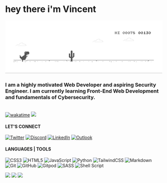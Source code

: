 # hey there i'm Vincent

![chrome](dinoChrome.gif)

### I am a highly motivated Web Developer and aspiring Security Engineer. I am currently learning Front-End Web Development and fundamentals of Cybersecurity. <br><br>
[![wakatime](https://wakatime.com/badge/user/018b3273-6dfa-4b1e-b0de-240ecca9b5fa.svg)](https://wakatime.com/@018b3273-6dfa-4b1e-b0de-240ecca9b5fa)
![](https://komarev.com/ghpvc/?username=thelocalgodd)

#### LET'S CONNECT
<a href="https://twitter.com/0x5412">![Twitter](https://img.shields.io/badge/0x5412-%231DA1F2.svg?logo=Twitter&logoColor=white&style=for-the-badge)</a>
<a href="https://discord.com/users/684781922911911938">![Discord](https://img.shields.io/badge/%3Cthelocalgodd%3E-%237289DA.svg?logo=discord&logoColor=white&style=for-the-badge)</a>
<a href="https://www.linkedin.com/in/vkkpemlie/">![LinkedIn](https://img.shields.io/badge/linkedin-%230077B5.svg?logo=linkedin&logoColor=white&style=for-the-badge)</a>
<a href="mailto:splashvincentk@outlook.com">![Outlook](https://img.shields.io/badge/Microsoft_Outlook-0078D4?logo=microsoft-outlook&logoColor=white&style=for-the-badge)</a>

#### LANGUAGES | TOOLS
![CSS3](https://img.shields.io/badge/css3-%231572B6.svg?logo=css3&logoColor=white&style=for-the-badge)
![HTML5](https://img.shields.io/badge/html5-%23E34F26.svg?logo=html5&logoColor=white&style=for-the-badge)
![JavaScript](https://img.shields.io/badge/javascript-%23323330.svg?logo=javascript&logoColor=%23F7DF1E&style=for-the-badge)
![Python](https://img.shields.io/badge/python-3670A0?logo=python&logoColor=ffdd54&style=for-the-badge)
![TailwindCSS](https://img.shields.io/badge/tailwindcss-%2338B2AC.svg?logo=tailwind-css&logoColor=white&style=for-the-badge)
![Markdown](https://img.shields.io/badge/markdown-%23000000.svg?logo=markdown&logoColor=white&style=for-the-badge)
![Git](https://img.shields.io/badge/git-%23F05033.svg?logo=git&logoColor=white&style=for-the-badge)
![GitHub](https://img.shields.io/badge/github-%23121011.svg?logo=github&logoColor=white&style=for-the-badge)
![Gitpod](https://img.shields.io/badge/gitpod-f06611.svg?logo=gitpod&logoColor=white&style=for-the-badge)
![SASS](https://img.shields.io/badge/SASS-hotpink.svg?logo=SASS&logoColor=white&style=for-the-badge)
![Shell Script](https://img.shields.io/badge/shell_script-%23121011.svg?style=for-the-badge&logo=gnu-bash&logoColor=white)

![](http://github-profile-summary-cards.vercel.app/api/cards/profile-details?username=thelocalgodd&theme=dark)
![](http://github-profile-summary-cards.vercel.app/api/cards/stats?username=thelocalgodd&theme=dark)
![](http://github-profile-summary-cards.vercel.app/api/cards/repos-per-language?username=thelocalgodd&theme=dark)
